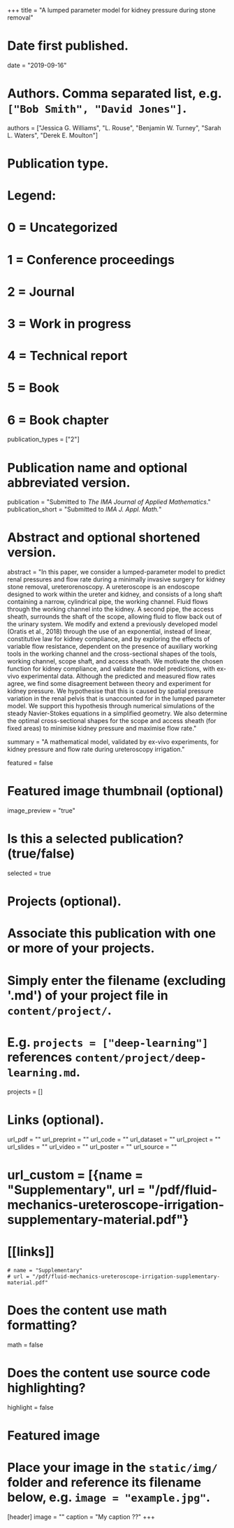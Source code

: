 +++
title = "A lumped parameter model for kidney pressure during stone removal"

# Date first published.
date = "2019-09-16"

# Authors. Comma separated list, e.g. `["Bob Smith", "David Jones"]`.
authors = ["Jessica G. Williams", "L. Rouse", "Benjamin W. Turney", "Sarah L. Waters", "Derek E. Moulton"]

# Publication type.
# Legend:
# 0 = Uncategorized
# 1 = Conference proceedings
# 2 = Journal
# 3 = Work in progress
# 4 = Technical report
# 5 = Book
# 6 = Book chapter
publication_types = ["2"]

# Publication name and optional abbreviated version.
publication = "Submitted to *The IMA Journal of Applied Mathematics*."
publication_short = "Submitted to *IMA J. Appl. Math.*"

# Abstract and optional shortened version.
abstract = "In this paper, we consider a lumped-parameter model to predict renal pressures and flow rate during a minimally invasive surgery for kidney stone removal, ureterorenoscopy. A ureteroscope is an endoscope designed to work within the ureter and kidney, and consists of a long shaft containing a narrow, cylindrical pipe, the working channel. Fluid flows through the working channel into the kidney. A second pipe, the access sheath, surrounds the shaft of the scope, allowing fluid to flow back out of the urinary system. We modify and extend a previously developed model (Oratis et al., 2018) through the use of an exponential, instead of linear, constitutive law for kidney compliance, and by exploring the effects of variable flow resistance, dependent on the presence of auxiliary working tools in the working channel and the cross-sectional shapes of the tools, working channel, scope shaft, and access sheath. We motivate the chosen function for kidney compliance, and validate the model predictions, with ex-vivo experimental data. Although the predicted and measured flow rates agree, we find some disagreement between theory and experiment for kidney pressure. We hypothesise that this is caused by spatial pressure variation in the renal pelvis that is unaccounted for in the lumped parameter model. We support this hypothesis through numerical simulations of the steady Navier-Stokes equations in a simplified geometry. We also determine the optimal cross-sectional shapes for the scope and access sheath (for fixed areas) to minimise kidney pressure and maximise flow rate."


summary = "A mathematical model, validated by ex-vivo experiments, for kidney pressure and flow rate during ureteroscopy irrigation."

featured = false

# Featured image thumbnail (optional)
image_preview = "true"

# Is this a selected publication? (true/false)
selected = true

# Projects (optional).
#   Associate this publication with one or more of your projects.
#   Simply enter the filename (excluding '.md') of your project file in `content/project/`.
#   E.g. `projects = ["deep-learning"]` references `content/project/deep-learning.md`.
projects = []

# Links (optional).
url_pdf = ""
url_preprint = ""
url_code = ""
url_dataset = ""
url_project = ""
url_slides = ""
url_video = ""
url_poster = ""
url_source = ""
# url_custom = [{name = "Supplementary", url = "/pdf/fluid-mechanics-ureteroscope-irrigation-supplementary-material.pdf"}
# [[links]]
    # name = "Supplementary"
    # url = "/pdf/fluid-mechanics-ureteroscope-irrigation-supplementary-material.pdf"

# Does the content use math formatting?
math = false

# Does the content use source code highlighting?
highlight = false

# Featured image
# Place your image in the `static/img/` folder and reference its filename below, e.g. `image = "example.jpg"`.
[header]
image = ""
caption = "My caption ??"
+++
